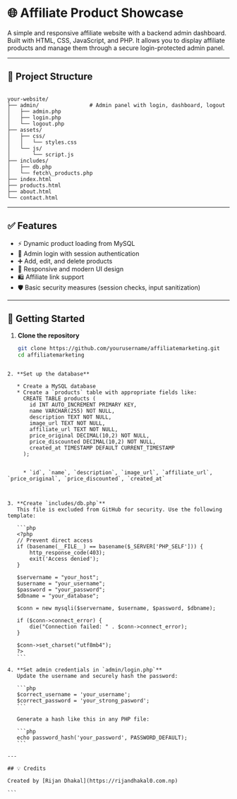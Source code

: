 # 🌐 Affiliate Product Showcase

A simple and responsive affiliate website with a backend admin dashboard. Built with HTML, CSS, JavaScript, and PHP. It allows you to display affiliate products and manage them through a secure login-protected admin panel.

---

## 📁 Project Structure

```

your-website/
├── admin/                # Admin panel with login, dashboard, logout
│   ├── admin.php
│   ├── login.php
│   └── logout.php
├── assets/
│   ├── css/
│   │   └── styles.css
│   └── js/
│       └── script.js
├── includes/
│   ├── db.php           
│   └── fetch\_products.php
├── index.html
├── products.html
├── about.html
└── contact.html

````

---

## ✅ Features

- ⚡ Dynamic product loading from MySQL
- 🔐 Admin login with session authentication
- ➕ Add, edit, and delete products
- 💅 Responsive and modern UI design
- 🛍 Affiliate link support
- 🛡 Basic security measures (session checks, input sanitization)

---

## 🚀 Getting Started

1. **Clone the repository**
   ```bash
   git clone https://github.com/yourusername/affiliatemarketing.git
   cd affiliatemarketing
````

2. **Set up the database**

   * Create a MySQL database
   * Create a `products` table with appropriate fields like:
     CREATE TABLE products (
       id INT AUTO_INCREMENT PRIMARY KEY,
       name VARCHAR(255) NOT NULL,
       description TEXT NOT NULL,
       image_url TEXT NOT NULL,
       affiliate_url TEXT NOT NULL,
       price_original DECIMAL(10,2) NOT NULL,
       price_discounted DECIMAL(10,2) NOT NULL,
       created_at TIMESTAMP DEFAULT CURRENT_TIMESTAMP
     );


     * `id`, `name`, `description`, `image_url`, `affiliate_url`, `price_original`, `price_discounted`, `created_at`



3. **Create `includes/db.php`**
   This file is excluded from GitHub for security. Use the following template:

   ```php
   <?php
   // Prevent direct access
   if (basename(__FILE__) == basename($_SERVER['PHP_SELF'])) {
       http_response_code(403);
       exit('Access denied');
   }

   $servername = "your_host";
   $username = "your_username";
   $password = "your_password";
   $dbname = "your_database";

   $conn = new mysqli($servername, $username, $password, $dbname);

   if ($conn->connect_error) {
       die("Connection failed: " . $conn->connect_error);
   }

   $conn->set_charset("utf8mb4");
   ?>
   ```

4. **Set admin credentials in `admin/login.php`**
   Update the username and securely hash the password:

   ```php
   $correct_username = 'your_username';  
   $correct_password = 'your_strong_pasword'; 
   ```

   Generate a hash like this in any PHP file:

   ```php
   echo password_hash('your_password', PASSWORD_DEFAULT);
   ```

---

## 💡 Credits

Created by [Rijan Dhakal](https://rijandhakal0.com.np)

```
